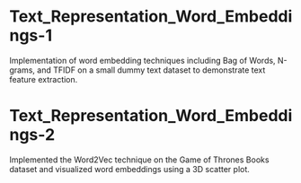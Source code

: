 # Text_Representation_Word_Embeddings-1
Implementation of word embedding techniques including Bag of Words, N-grams, and TFIDF on a small dummy text dataset to demonstrate text feature extraction.

# Text_Representation_Word_Embeddings-2
Implemented the Word2Vec technique on the Game of Thrones Books dataset and visualized word embeddings using a 3D scatter plot.

